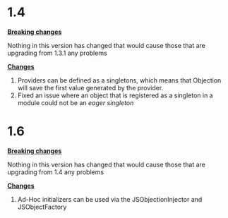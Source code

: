 # 1.4

**[Breaking changes](#breaking-changes)**

Nothing in this version has changed that would cause those that are upgrading from 1.3.1 any problems

**[Changes](#changes)**

1. Providers can be defined as a singletons, which means that Objection will save the first value generated by the provider.
2. Fixed an issue where an object that is registered as a singleton in a module could not be an _eager singleton_

# 1.6

**[Breaking changes](#breaking-changes)**

Nothing in this version has changed that would cause those that are upgrading from 1.4 any problems

**[Changes](#changes)**

1. Ad-Hoc initializers can be used via the JSObjectionInjector and JSObjectFactory
